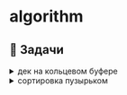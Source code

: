 # algorithm

## 📁 Задачи

<details>
<summary>дек на кольцевом буфере</summary>

### Описание
Реализация дека на кольцевом буфере с поддержкой операций добавления/извлечения с обоих концов.

### Ссылка на решение
- [Код решения](./deque/)


</details>



<details>
<summary>сортировка пузырьком</summary>

### Описание
Реализация алгоритма сортировки пузырьком.

### Ссылка на решение
- [Код решения](./bubble-sort/)

</details>